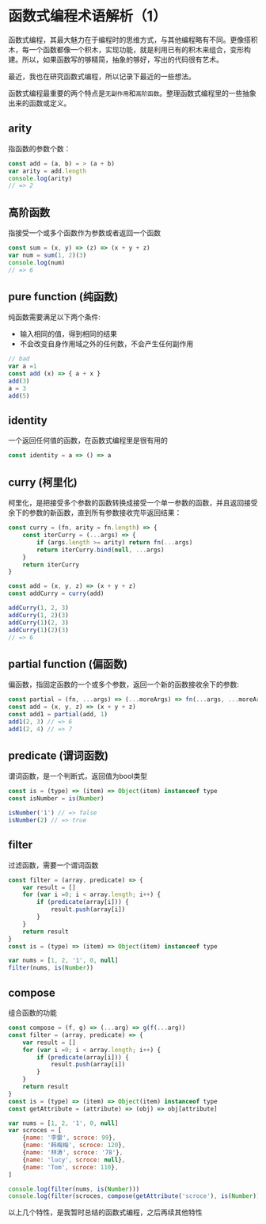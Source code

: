 # 函数式编程术语解析（1）

函数式编程，其最大魅力在于编程时的思维方式，与其他编程略有不同。更像搭积木，每一个函数都像一个积木，实现功能，就是利用已有的积木来组合，变形构建。所以，如果函数写的够精简，抽象的够好，写出的代码很有艺术。

最近，我也在研究函数式编程，所以记录下最近的一些想法。

函数式编程最重要的两个特点是`无副作用`和`高阶函数`。整理函数式编程里的一些抽象出来的函数或定义。

## arity
指函数的参数个数：
```js
const add = (a, b) = > (a + b)
var arity = add.length
console.log(arity)
// => 2
```
## 高阶函数
指接受一个或多个函数作为参数或者返回一个函数
```js
const sum = (x, y) => (z) => (x + y + z)
var num = sum(1, 2)(3)
console.log(num)
// => 6
```
## pure function (纯函数)
纯函数需要满足以下两个条件:
* 输入相同的值，得到相同的结果
* 不会改变自身作用域之外的任何数，不会产生任何副作用
```js
// bad
var a =1
const add (x) => { a + x }
add(3)
a = 3
add(5)
```
## identity
一个返回任何值的函数，在函数式编程里是很有用的
```js
const identity = a => () => a
```

## curry (柯里化)
柯里化，是把接受多个参数的函数转换成接受一个单一参数的函数，并且返回接受余下的参数的新函数，直到所有参数接收完毕返回结果：
```js
const curry = (fn, arity = fn.length) => {
	const iterCurry = (...args) => {
		if (args.length >= arity) return fn(...args)
		return iterCurry.bind(null, ...args)
	}
	return iterCurry
}

const add = (x, y, z) => (x + y + z)
const addCurry = curry(add)

addCurry(1, 2, 3)
addCurry(1, 2)(3)
addCurry(1)(2, 3)
addCurry(1)(2)(3)
// => 6
```

## partial function (偏函数)
偏函数，指固定函数的一个或多个参数，返回一个新的函数接收余下的参数:
```js
const partial = (fn, ...args) => (...moreArgs) => fn(...args, ...moreArgs)
const add = (x, y, z) => (x + y + z)
const add1 = partial(add, 1)
add1(2, 3) // => 6
add1(2, 4) // => 7
```
## predicate (谓词函数)
谓词函数，是一个判断式，返回值为bool类型
```js
const is = (type) => (item) => Object(item) instanceof type
const isNumber = is(Number)

isNumber('1') // => false
isNumber(2) // => true
```
## filter
过滤函数，需要一个谓词函数

```js
const filter = (array, predicate) => {
	var result = []
	for (var i =0; i < array.length; i++) {
		if (predicate(array[i])) {
			result.push(array[i])
		}
	}
	return result
}
const is = (type) => (item) => Object(item) instanceof type

var nums = [1, 2, '1', 0, null]
filter(nums, is(Number))
```
## compose
组合函数的功能
```js
const compose = (f, g) => (...arg) => g(f(...arg))
const filter = (array, predicate) => {
	var result = []
	for (var i =0; i < array.length; i++) {
		if (predicate(array[i])) {
			result.push(array[i])
		}
	}
	return result
}
const is = (type) => (item) => Object(item) instanceof type
const getAttribute = (attribute) => (obj) => obj[attribute]

var nums = [1, 2, '1', 0, null]
var scroces = [
	{name: '李雷', scroce: 99},
	{name: '韩梅梅', scroce: 120},
	{name: '林涛', scroce: '78'},
	{name: 'lucy', scroce: null},
	{name: 'Tom', scroce: 110},
]

console.log(filter(nums, is(Number)))
console.log(filter(scroces, compose(getAttribute('scroce'), is(Number))))
```

以上几个特性，是我暂时总结的函数式编程，之后再续其他特性
